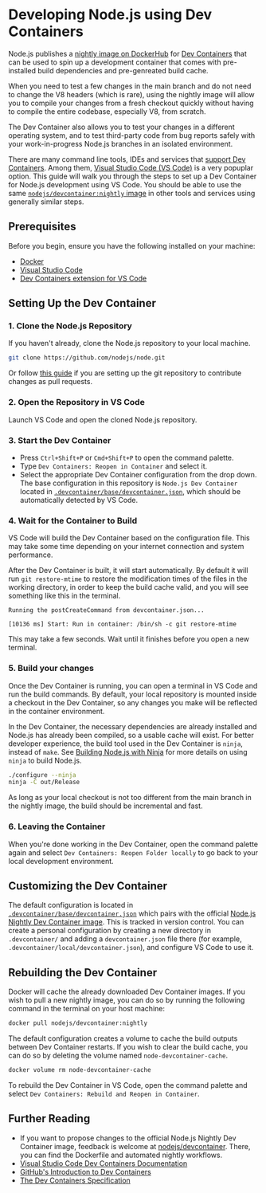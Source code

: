 # Developing Node.js using Dev Containers

Node.js publishes a [nightly image on DockerHub](https://hub.docker.com/r/nodejs/devcontainer) for
[Dev Containers](https://containers.dev/) that can be used to spin up a
development container that comes with pre-installed build dependencies and pre-genreated build cache.

When you need to test a few changes in the main branch and do not need
to change the V8 headers (which is rare), using the nightly image will allow you to compile your
changes from a fresh checkout quickly without having to compile the entire codebase, especially V8,
from scratch.

The Dev Container also allows you to test your changes in a different operating system, and to test
third-party code from bug reports safely with your work-in-progress Node.js branches in an isolated environment.

There are many command line tools, IDEs and services that [support Dev Containers](https://containers.dev/supporting).
Among them, [Visual Studio Code (VS Code)](https://code.visualstudio.com/) is a very popuplar option.
This guide will walk you through the steps to set up a Dev Container for Node.js development using VS Code.
You should be able to use the same [`nodejs/devcontainer:nightly` image](https://hub.docker.com/r/nodejs/devcontainer)
in other tools and services using generally similar steps.

## Prerequisites

Before you begin, ensure you have the following installed on your machine:

* [Docker](https://www.docker.com/get-started)
* [Visual Studio Code](https://code.visualstudio.com/)
* [Dev Containers extension for VS Code](https://marketplace.visualstudio.com/items?itemName=ms-vscode-remote.remote-containers)

## Setting Up the Dev Container

### 1. Clone the Node.js Repository

If you haven't already, clone the Node.js repository to your local machine.

```bash
git clone https://github.com/nodejs/node.git
```

Or follow [this guide](./pull-requests.md#setting-up-your-local-environment) if you are
setting up the git repository to contribute changes as pull requests.

### 2. Open the Repository in VS Code

Launch VS Code and open the cloned Node.js repository.

### 3. Start the Dev Container

* Press `Ctrl+Shift+P` or `Cmd+Shift+P` to open the command palette.
* Type `Dev Containers: Reopen in Container` and select it.
* Select the appropriate Dev Container configuration from the drop down. The base configuration in this
  repository is `Node.js Dev Container` located in
  [`.devcontainer/base/devcontainer.json`](../../.devcontainer/base/devcontainer.json), which should be
  automatically detected by VS Code.

### 4. Wait for the Container to Build

VS Code will build the Dev Container based on the configuration file. This may take some time depending
on your internet connection and system performance.

After the Dev Container is built, it will start automatically. By default it will run `git restore-mtime` to
restore the modification times of the files in the working directory, in order to keep the build cache valid,
and you will see something like this in the terminal.

```text
Running the postCreateCommand from devcontainer.json...

[10136 ms] Start: Run in container: /bin/sh -c git restore-mtime
```

This may take a few seconds. Wait until it finishes before you open a new terminal.

### 5. Build your changes

Once the Dev Container is running, you can open a terminal in VS Code and run the build commands. By default,
your local repository is mounted inside a checkout in the Dev Container, so any changes you make will be reflected
in the container environment.

In the Dev Container, the necessary dependencies are already installed and Node.js has already been 
compiled, so a usable cache will exist. For better developer experience, the
build tool used in the Dev Container is `ninja`, instead of `make`. See
[Building Node.js with Ninja](./building-node-with-ninja.md) for more details on using `ninja` to build Node.js.

```bash
./configure --ninja
ninja -C out/Release
```

As long as your local checkout is not too different from the main branch in the nightly image, the build
should be incremental and fast.

### 6. Leaving the Container

When you're done working in the Dev Container, open the command palette again and select
`Dev Containers: Reopen Folder locally` to go back to your local development environment.

## Customizing the Dev Container

The default configuration is located in
[`.devcontainer/base/devcontainer.json`](../../.devcontainer/base/devcontainer.json) which pairs with the
official [Node.js Nightly Dev Container image](https://github.com/nodejs/devcontainer).
This is tracked in version control. You can create a personal configuration by creating a new
directory in `.devcontainer/` and adding a `devcontainer.json` file there (for example,
`.devcontainer/local/devcontainer.json`), and configure VS Code to use it.

## Rebuilding the Dev Container

Docker will cache the already downloaded Dev Container images. If you wish to pull a new nightly image, you can do
so by running the following command in the terminal on your host machine:

```bash
docker pull nodejs/devcontainer:nightly
```

The default configuration creates a volume to cache the build outputs between Dev Container restarts. If you wish to clear
the build cache, you can do so by deleting the volume named `node-devcontainer-cache`.

```bash
docker volume rm node-devcontainer-cache
```

To rebuild the Dev Container in VS Code, open the command palette and select
`Dev Containers: Rebuild and Reopen in Container`.

## Further Reading

* If you want to propose changes to the official Node.js Nightly Dev Container image, feedback is welcome at
  [nodejs/devcontainer](https://github.com/nodejs/devcontainer). There, you can find the Dockerfile and
  automated nightly workflows.
* [Visual Studio Code Dev Containers Documentation](https://code.visualstudio.com/docs/remote/containers)
* [GitHub's Introduction to Dev Containers](https://docs.github.com/en/codespaces/setting-up-your-project-for-codespaces/adding-a-dev-container-configuration/introduction-to-dev-containers)
* [The Dev Containers Specification](https://containers.dev/implementors/spec/)
